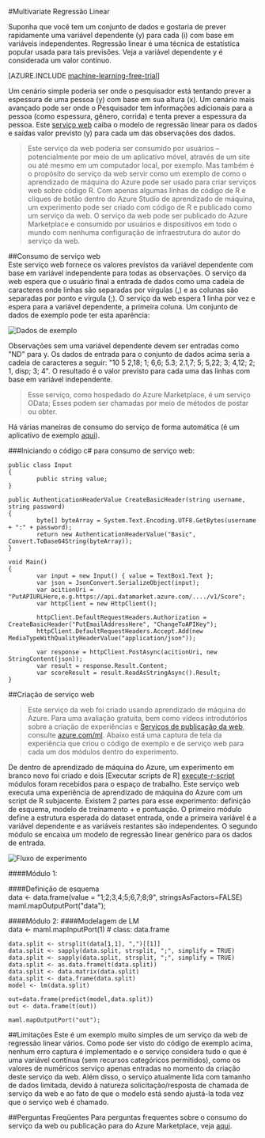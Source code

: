 <properties 
    pageTitle="Regressão Linear multivariate | Microsoft Azure" 
    description="Multivariate Regressão Linear" 
    services="machine-learning" 
    documentationCenter="" 
    authors="jaymathe" 
    manager="jhubbard" 
    editor="cgronlun"/>

<tags 
    ms.service="machine-learning" 
    ms.workload="data-services" 
    ms.tgt_pltfrm="na" 
    ms.devlang="na" 
    ms.topic="article" 
    ms.date="09/14/2016" 
    ms.author="jaymathe"/> 


#<a name="multivariate-linear-regression"></a>Multivariate Regressão Linear   
 

 
Suponha que você tem um conjunto de dados e gostaria de prever rapidamente uma variável dependente (y) para cada (i) com base em variáveis independentes. Regressão linear é uma técnica de estatística popular usada para tais previsões. Veja a variável dependente y é considerada um valor contínuo.  


[AZURE.INCLUDE [machine-learning-free-trial](../../includes/machine-learning-free-trial.md)]  

Um cenário simple poderia ser onde o pesquisador está tentando prever a espessura de uma pessoa (y) com base em sua altura (x). Um cenário mais avançado pode ser onde o Pesquisador tem informações adicionais para a pessoa (como espessura, gênero, corrida) e tenta prever a espessura da pessoa. Este [serviço web]( https://datamarket.azure.com/dataset/aml_labs/multivariate_regression) caiba o modelo de regressão linear para os dados e saídas valor previsto (y) para cada um das observações dos dados.

>Este serviço da web poderia ser consumido por usuários – potencialmente por meio de um aplicativo móvel, através de um site ou até mesmo em um computador local, por exemplo. Mas também é o propósito do serviço da web servir como um exemplo de como o aprendizado de máquina do Azure pode ser usado para criar serviços web sobre código R. Com apenas algumas linhas de código de R e cliques de botão dentro do Azure Studio de aprendizado de máquina, um experimento pode ser criado com código de R e publicado como um serviço da web. O serviço da web pode ser publicado do Azure Marketplace e consumido por usuários e dispositivos em todo o mundo com nenhuma configuração de infraestrutura do autor do serviço da web.  

##<a name="consumption-of-web-service"></a>Consumo de serviço web  
Este serviço web fornece os valores previstos da variável dependente com base em variável independente para todas as observações. O serviço da web espera que o usuário final a entrada de dados como uma cadeia de caracteres onde linhas são separadas por vírgulas (,) e as colunas são separadas por ponto e vírgula (;). O serviço da web espera 1 linha por vez e espera para a variável dependente, a primeira coluna. Um conjunto de dados de exemplo pode ter esta aparência:

![Dados de exemplo][1]

Observações sem uma variável dependente devem ser entradas como "ND" para y. Os dados de entrada para o conjunto de dados acima seria a cadeia de caracteres a seguir: "10 5 2,18; 1; 6,6; 5.3; 2.1,7; 5; 5,22; 3; 4,12; 2; 1, disp; 3; 4". O resultado é o valor previsto para cada uma das linhas com base em variável independente. 

>Esse serviço, como hospedado do Azure Marketplace, é um serviço OData; Esses podem ser chamadas por meio de métodos de postar ou obter. 

Há várias maneiras de consumo do serviço de forma automática (é um aplicativo de exemplo [aqui](http://microsoftazuremachinelearning.azurewebsites.net/MultipleLinearRegressionService.aspx )).

###<a name="starting-c-code-for-web-service-consumption"></a>Iniciando o código c# para consumo de serviço web:

    public class Input
    {
            public string value;
    }
    
    public AuthenticationHeaderValue CreateBasicHeader(string username, string password)
    {
            byte[] byteArray = System.Text.Encoding.UTF8.GetBytes(username + ":" + password);
            return new AuthenticationHeaderValue("Basic", Convert.ToBase64String(byteArray));
    }
    
    void Main()
    {
            var input = new Input() { value = TextBox1.Text };
            var json = JsonConvert.SerializeObject(input);
            var acitionUri = "PutAPIURLHere,e.g.https://api.datamarket.azure.com/..../v1/Score";
            var httpClient = new HttpClient();
    
            httpClient.DefaultRequestHeaders.Authorization = CreateBasicHeader("PutEmailAddressHere", "ChangeToAPIKey");
            httpClient.DefaultRequestHeaders.Accept.Add(new MediaTypeWithQualityHeaderValue("application/json"));
    
            var response = httpClient.PostAsync(acitionUri, new StringContent(json));
            var result = response.Result.Content;
            var scoreResult = result.ReadAsStringAsync().Result;
    }




##<a name="creation-of-web-service"></a>Criação de serviço web  
>Este serviço da web foi criado usando aprendizado de máquina do Azure. Para uma avaliação gratuita, bem como vídeos introdutórios sobre a criação de experiências e [Serviços de publicação da web](machine-learning-publish-a-machine-learning-web-service.md), consulte [azure.com/ml](http://azure.com/ml). Abaixo está uma captura de tela da experiência que criou o código de exemplo e de serviço web para cada um dos módulos dentro do experimento.


De dentro de aprendizado de máquina do Azure, um experimento em branco novo foi criado e dois [Executar scripts de R] [ execute-r-script] módulos foram recebidos para o espaço de trabalho. Este serviço web executa uma experiência de aprendizado de máquina do Azure com um script de R subjacente. Existem 2 partes para esse experimento: definição de esquema, modelo de treinamento + e pontuação. O primeiro módulo define a estrutura esperada do dataset entrada, onde a primeira variável é a variável dependente e as variáveis restantes são independentes. O segundo módulo se encaixa um modelo de regressão linear genérico para os dados de entrada.  
  
![Fluxo de experimento][3]

####<a name="module-1"></a>Módulo 1:
 
####<a name="schema-definition"></a>Definição de esquema  
    data <- data.frame(value = "1;2;3,4;5;6,7;8;9", stringsAsFactors=FALSE) maml.mapOutputPort("data");  

####<a name="module-2"></a>Módulo 2:
####<a name="lm-modeling"></a>Modelagem de LM   
    data <- maml.mapInputPort(1) # class: data.frame  
  
    data.split <- strsplit(data[1,1], ",")[[1]]  
    data.split <- sapply(data.split, strsplit, ";", simplify = TRUE)  
    data.split <- sapply(data.split, strsplit, ";", simplify = TRUE)  
    data.split <- as.data.frame(t(data.split)) 
    data.split <- data.matrix(data.split) 
    data.split <- data.frame(data.split) 
    model <- lm(data.split)  

    out=data.frame(predict(model,data.split))  
    out <- data.frame(t(out))

    maml.mapOutputPort("out");  
 
##<a name="limitations"></a>Limitações
Este é um exemplo muito simples de um serviço da web de regressão linear vários. Como pode ser visto do código de exemplo acima, nenhum erro captura é implementado e o serviço considera tudo o que é uma variável contínua (sem recursos categóricos permitidos), como os valores de numéricos serviço apenas entradas no momento da criação deste serviço da web. Além disso, o serviço atualmente lida com tamanho de dados limitada, devido à natureza solicitação/resposta de chamada de serviço da web e ao fato de que o modelo está sendo ajustá-la toda vez que o serviço web é chamado. 

##<a name="faq"></a>Perguntas Freqüentes
Para perguntas frequentes sobre o consumo do serviço da web ou publicação para do Azure Marketplace, veja [aqui](machine-learning-marketplace-faq.md).

[1]: ./media/machine-learning-r-csharp-multivariate-linear-regression/multireg-img1.png
[2]: ./media/machine-learning-r-csharp-multivariate-linear-regression/multireg-img2.png
[3]: ./media/machine-learning-r-csharp-multivariate-linear-regression/multireg-img3.png


<!-- Module References -->
[execute-r-script]: https://msdn.microsoft.com/library/azure/30806023-392b-42e0-94d6-6b775a6e0fd5/
 
